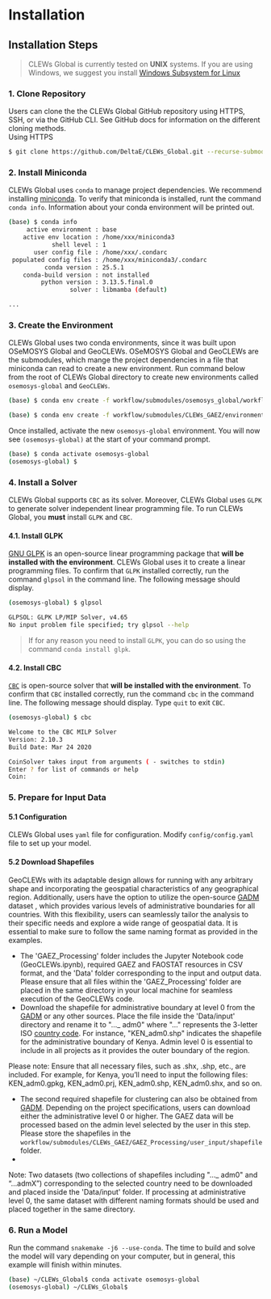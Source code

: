 
# Installation  
  
## Installation Steps  
  
> CLEWs Global is currently tested on **UNIX** systems. If you are using  Windows, we suggest you install [Windows Subsystem for Linux](https://docs.microsoft.com/en-us/windows/wsl/install)  
  
### 1. Clone Repository  
  
Users can clone the the CLEWs Global GitHub repository using HTTPS, SSH, or via the GitHub CLI. See GitHub docs for information on the different cloning methods.  
Using HTTPS  
  
```bash  
$ git clone https://github.com/DeltaE/CLEWs_Global.git --recurse-submodules
```  
  
### 2. Install Miniconda   
  
CLEWs Global uses `conda` to manage project dependencies. We recommend installing [miniconda](https://www.anaconda.com/docs/getting-started/miniconda/install). To verify that miniconda is installed, runt the command `conda info`. Information about your conda environment will be printed out. 

```bash
(base) $ conda info           
     active environment : base
    active env location : /home/xxx/miniconda3
            shell level : 1
       user config file : /home/xxx/.condarc
 populated config files : /home/xxx/miniconda3/.condarc
          conda version : 25.5.1
    conda-build version : not installed
         python version : 3.13.5.final.0
                 solver : libmamba (default)

...
```

### 3. Create the Environment 

CLEWs Global uses two conda environments, since it was built upon OSeMOSYS Global and GeoCLEWs. OSeMOSYS Global and GeoCLEWs are the submodules, which mange the project dependencies in a file that miniconda can read to create a new environment. Run command below from the root of CLEWs Global directory to create new environments called `osemosys-global` and `GeoCLEWs`.

```bash
(base) $ conda env create -f workflow/submodules/osemosys_global/workflow/envs/osemosys-global.yaml  

(base) $ conda env create -f workflow/submodules/CLEWs_GAEZ/environment.yml

```

Once installed, activate the new `osemosys-global` environment. You will now see `(osemosys-global)` at the start of your command prompt.

```bash
(base) $ conda activate osemosys-global
(osemosys-global) $ 
```

### 4. Install a Solver 

CLEWs Global supports `CBC` as its solver. Moreover, CLEWs Global uses `GLPK` to generate solver independent linear programming file. To run CLEWs Global, you **must** install `GLPK` and `CBC`. 

#### 4.1. Install GLPK

[GNU GLPK](https://www.gnu.org/software/glpk/) is an open-source linear programming package that **will be installed with the environment**. CLEWs Global uses it to create a linear programming files. To confirm that `GLPK` installed correctly, run the command `glpsol` in the command line. The following message should display. 

```bash 
(osemosys-global) $ glpsol

GLPSOL: GLPK LP/MIP Solver, v4.65
No input problem file specified; try glpsol --help
```

>If for any reason you need to install `GLPK`, you can do so using the command `conda install glpk`.

#### 4.2. Install CBC

[`CBC`](https://github.com/coin-or/Cbc) is open-source solver that **will be installed with the environment**. To confirm that `CBC` installed correctly, run the command `cbc` in the command line. The following message should display. Type `quit` to exit `CBC`.

```bash
(osemosys-global) $ cbc

Welcome to the CBC MILP Solver 
Version: 2.10.3 
Build Date: Mar 24 2020 

CoinSolver takes input from arguments ( - switches to stdin)
Enter ? for list of commands or help
Coin:
 ```

### 5. Prepare for Input Data

#### 5.1 Configuration
CLEWs Global uses `yaml` file for configuration. Modify `config/config.yaml` file to set up your model.

#### 5.2 Download Shapefiles 

GeoCLEWs with its adaptable design allows for running with any arbitrary shape and incorporating the geospatial characteristics of any geographical region. Additionally, users have the option to utilize the open-source [GADM](https://gadm.org/download_country.html) dataset , which provides various levels of administrative boundaries for all countries. With this flexibility, users can seamlessly tailor the analysis to their specific needs and explore a wide range of geospatial data. It is essential to make sure to follow the same naming format as provided in the examples.

- The 'GAEZ_Processing' folder includes the Jupyter Notebook code (GeoCLEWs.ipynb), required GAEZ and FAOSTAT resources in CSV format, and the 'Data' folder corresponding to the input and output data. Please ensure that all files within the 'GAEZ_Processing' folder are placed in the same directory in your local machine for seamless execution of the GeoCLEWs code.
- Download the shapefile for administrative boundary at level 0 from the [GADM](https://gadm.org/download_country.html) or any other sources. Place the file inside the 'Data/input' directory and rename it to "..._ adm0" where "..." represents the 3-letter ISO [country code](https://www.nationsonline.org/oneworld/country_code_list.htm). For instance, "KEN_adm0.shp" indicates the shapefile for the administrative boundary of Kenya. Admin level 0 is essential to include in all projects as it provides the outer boundary of the region.

Please note: Ensure that all necessary files, such as .shx, .shp, etc., are included. For example, for Kenya, you’ll need to input the following files: KEN_adm0.gpkg, KEN_adm0.prj, KEN_adm0.shp, KEN_adm0.shx, and so on.

- The second required shapefile for clustering can also be obtained from [GADM](https://gadm.org/download_country.html). Depending on the project specifications, users can download either the administrative level 0 or higher. The GAEZ data will be processed based on the admin level selected by the user in this step. Please store the shapefiles in the `workflow/submodules/CLEWs_GAEZ/GAEZ_Processing/user_input/shapefile` folder.
- 
Note: Two datasets (two collections of shapefiles including "..._ adm0" and “…admX”) corresponding to the selected country need to be downloaded and placed inside the 'Data/input' folder. If processing at administrative level 0, the same dataset with different naming formats should be used and placed together in the same directory.

### 6. Run a Model

Run the command `snakemake -j6 --use-conda`. The time to build and solve the model will vary depending on your computer, but in general, this example will finish within minutes.

```bash
(base) ~/CLEWs_Global$ conda activate osemosys-global
(osemosys-global) ~/CLEWs_Global$
```
